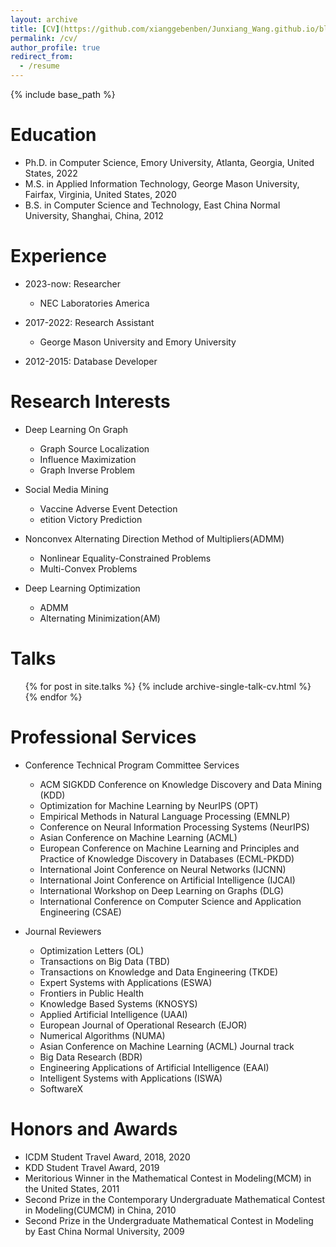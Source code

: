 ```yaml
---
layout: archive
title: [CV](https://github.com/xianggebenben/Junxiang_Wang.github.io/blob/master/supplementary_material/Resume.pdf)
permalink: /cv/
author_profile: true
redirect_from:
  - /resume
---
```


{% include base_path %}

Education
======
* Ph.D. in Computer Science, Emory University, Atlanta, Georgia, United States, 2022
* M.S. in Applied Information Technology, George Mason University, Fairfax, Virginia, United States, 2020
* B.S. in Computer Science and Technology, East China Normal University, Shanghai, China, 2012

Experience
======
* 2023-now: Researcher
  * NEC Laboratories America

* 2017-2022: Research Assistant
  * George Mason University and Emory University

* 2012-2015: Database Developer


Research Interests
======
* Deep Learning On Graph
  * Graph Source Localization
  * Influence Maximization
  * Graph Inverse Problem

* Social Media Mining
  * Vaccine Adverse Event Detection
  * etition Victory Prediction

* Nonconvex Alternating Direction Method of Multipliers(ADMM)
  * Nonlinear Equality-Constrained Problems
  * Multi-Convex Problems

* Deep Learning Optimization
  * ADMM
  * Alternating Minimization(AM)


Talks
======
  <ul>{% for post in site.talks %}
    {% include archive-single-talk-cv.html %}
  {% endfor %}</ul>



Professional Services
======
* Conference Technical Program Committee Services
  * ACM SIGKDD Conference on Knowledge Discovery and Data Mining (KDD)
  * Optimization for Machine Learning by NeurIPS (OPT)
  * Empirical Methods in Natural Language Processing (EMNLP)
  * Conference on Neural Information Processing Systems (NeurIPS)
  * Asian Conference on Machine Learning (ACML)
  * European Conference on Machine Learning and Principles and Practice of Knowledge Discovery in Databases (ECML-PKDD)
  * International Joint Conference on Neural Networks (IJCNN)
  * International Joint Conference on Artificial Intelligence (IJCAI)
  * International Workshop on Deep Learning on Graphs (DLG)
  * International Conference on Computer Science and Application Engineering (CSAE)

* Journal Reviewers
  * Optimization Letters (OL)
  * Transactions on Big Data (TBD)
  * Transactions on Knowledge and Data Engineering (TKDE)
  * Expert Systems with Applications (ESWA)
  * Frontiers in  Public Health
  * Knowledge Based Systems (KNOSYS)
  * Applied Artificial Intelligence (UAAI)
  * European Journal of Operational Research (EJOR)
  * Numerical Algorithms (NUMA)
  * Asian Conference on Machine Learning (ACML) Journal track
  * Big Data Research (BDR)
  * Engineering Applications of Artificial Intelligence (EAAI)
  * Intelligent Systems with Applications (ISWA)
  * SoftwareX

Honors and Awards
======
* ICDM Student Travel Award, 2018, 2020
* KDD Student Travel Award, 2019
* Meritorious Winner in the Mathematical Contest in Modeling(MCM) in the United States, 2011
* Second Prize in the Contemporary Undergraduate Mathematical Contest in Modeling(CUMCM) in China, 2010
* Second Prize in the Undergraduate Mathematical Contest in Modeling by East China Normal University, 2009

